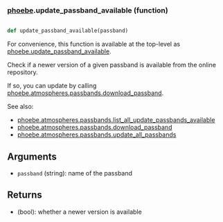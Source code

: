### [phoebe](phoebe.md).update_passband_available (function)


```py

def update_passband_available(passband)

```



For convenience, this function is available at the top-level as
[phoebe.update_passband_available](phoebe.update_passband_available.md).

Check if a newer version of a given passband is available from the online repository.

If so, you can update by calling [phoebe.atmospheres.passbands.download_passband](phoebe.atmospheres.passbands.download_passband.md).

See also:
* [phoebe.atmospheres.passbands.list_all_update_passbands_available](phoebe.atmospheres.passbands.list_all_update_passbands_available.md)
* [phoebe.atmospheres.passbands.download_passband](phoebe.atmospheres.passbands.download_passband.md)
* [phoebe.atmospheres.passbands.update_all_passbands](phoebe.atmospheres.passbands.update_all_passbands.md)

Arguments
-----------
* `passband` (string): name of the passband

Returns
-----------
* (bool): whether a newer version is available

